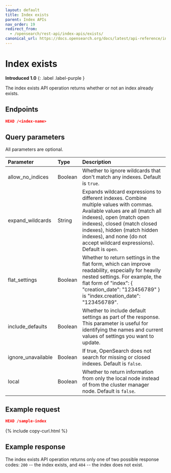```yaml
---
layout: default
title: Index exists
parent: Index APIs
nav_order: 19
redirect_from:
  - /opensearch/rest-api/index-apis/exists/
canonical_url: https://docs.opensearch.org/docs/latest/api-reference/index-apis/exists/
---
```


# Index exists
**Introduced 1.0**
{: .label .label-purple }

The index exists API operation returns whether or not an index already exists.


## Endpoints

```json
HEAD /<index-name>
```

## Query parameters

All parameters are optional.

Parameter | Type | Description
:--- | :--- | :---
allow_no_indices | Boolean | Whether to ignore wildcards that don't match any indexes. Default is `true`.
expand_wildcards | String | Expands wildcard expressions to different indexes. Combine multiple values with commas. Available values are all (match all indexes), open (match open indexes), closed (match closed indexes), hidden (match hidden indexes), and none (do not accept wildcard expressions). Default is `open`.
flat_settings | Boolean | Whether to return settings in the flat form, which can improve readability, especially for heavily nested settings. For example, the flat form of "index": { "creation_date": "123456789" } is "index.creation_date": "123456789".
include_defaults | Boolean | Whether to include default settings as part of the response. This parameter is useful for identifying the names and current values of settings you want to update.
ignore_unavailable | Boolean | If true, OpenSearch does not search for missing or closed indexes. Default is `false`.
local | Boolean | Whether to return information from only the local node instead of from the cluster manager node. Default is `false`.


## Example request

```json
HEAD /sample-index
```
{% include copy-curl.html %}

## Example response

The index exists API operation returns only one of two possible response codes: `200` -- the index exists, and `404` -- the index does not exist.
